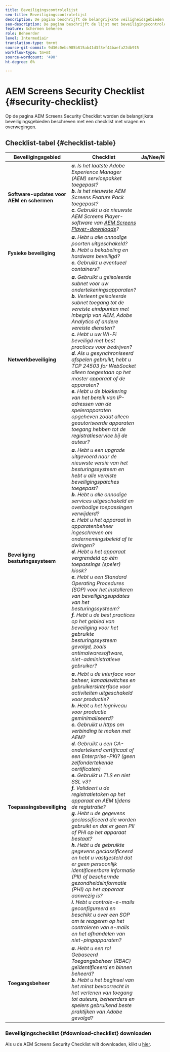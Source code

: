 ```yaml
---
title: Beveiligingscontrolelijst
seo-title: Beveiligingscontrolelijst
description: De pagina beschrijft de belangrijkste veiligheidsgebieden met een controlelijst van vragen en overwegingen.
seo-description: De pagina beschrijft de lijst met beveiligingscontroles
feature: Schermen beheren
role: Beheerder
level: Intermediair
translation-type: tm+mt
source-git-commit: 9d36c0ebc985b815ab41d3f3ef44baefa22db915
workflow-type: tm+mt
source-wordcount: '490'
ht-degree: 0%

---
```



# AEM Screens Security Checklist {#security-checklist}

Op de pagina AEM Screens Security Checklist worden de belangrijkste beveiligingsgebieden beschreven met een checklist met vragen en overwegingen.

## Checklist-tabel {#checklist-table}

| **Beveiligingsgebied** | **Checklist** | **Ja/Nee/NA** |
|---|---|---|
| **Software-updates voor AEM en schermen** | ***a.*** *Is het laatste Adobe Experience Manager (AEM) servicepakket toegepast?* <br>***b.***  *Is het nieuwste AEM Screens Feature Pack toegepast?* <br>***c.*** *Gebruikt u de nieuwste AEM Screens Player-software van  [AEM Screens Player-downloads](https://download.macromedia.com/screens/)?* |
| **Fysieke beveiliging** | ***a.*** *Hebt u alle onnodige poorten uitgeschakeld?* <br>***b.***  *Hebt u bekabeling en hardware beveiligd?* <br>***c.*** *Gebruikt u eventueel containers?* |
| **Netwerkbeveiliging** | ***a.*** *Gebruikt u geïsoleerde subnet voor uw ondertekeningsapparaten?* <br>***b.***  *Verleent geïsoleerde subnet toegang tot de vereiste eindpunten met inbegrip van AEM, Adobe Analytics of andere vereiste diensten?* <br>***c.*** *Hebt u uw Wi-Fi beveiligd met best practices voor bedrijven?* <br>***d.*** *Als u gesynchroniseerd afspelen gebruikt, hebt u TCP 24503 for WebSocket alleen toegestaan op het master apparaat of de  apparaten?* <br>***e.*** *Hebt u de blokkering van het bereik van IP-adressen van de spelerapparaten opgeheven zodat alleen geautoriseerde apparaten toegang hebben tot de registratieservice bij de auteur?* |
| **Beveiliging besturingssysteem** | ***a.*** *Hebt u een upgrade uitgevoerd naar de nieuwste versie van het besturingssysteem en hebt u alle vereiste beveiligingspatches toegepast?* <br>***b.*** *Hebt u alle onnodige services uitgeschakeld en overbodige toepassingen verwijderd?* <br>***c.*** *Hebt u het apparaat in apparatenbeheer ingeschreven om ondernemingsbeleid af te dwingen?* <br>***d.*** *Hebt u het apparaat vergrendeld op één toepassings (speler) kiosk?* <br>***e.*** *Hebt u een Standard Operating Procedures (SOP) voor het installeren van beveiligingsupdates van het besturingssysteem?*<br>***f.*** *Hebt u de best practices op het gebied van beveiliging voor het gebruikte besturingssysteem gevolgd, zoals antimalwaresoftware, niet-administratieve gebruiker?* |
| **Toepassingsbeveiliging** | ***a.*** *Hebt u de interface voor beheer, kanaalswitches en gebruikersinterface voor activiteiten uitgeschakeld voor productie?* <br>***b.*** *Hebt u het logniveau voor productie geminimaliseerd?* <br>***c.*** *Gebruikt u https om verbinding te maken met AEM?* <br>***d.*** *Gebruikt u een CA-ondertekend certificaat of een Enterprise-PKI? (geen zelfondertekende certificaten)*<br>***e.*** *Gebruikt u TLS en niet SSL v3?*<br>***f.*** *Valideert u de registratietoken op het apparaat en AEM tijdens de registratie?*<br> ***g.*** *Hebt u de gegevens geclassificeerd die worden gebruikt en dat er geen PII of PHI op het apparaat bestaat?*<br> ***h.*** *Hebt u de gebruikte gegevens geclassificeerd en hebt u vastgesteld dat er geen persoonlijk identificeerbare informatie (PII) of beschermde gezondheidsinformatie (PHI) op het apparaat aanwezig is?*<br> ***i.*** *Hebt u controle-e-mails geconfigureerd en beschikt u over een SOP om te reageren op het controleren van e-mails en het afhandelen van niet-pingapparaten?* |
| **Toegangsbeheer** | ***a.*** *Hebt u een rol Gebaseerd Toegangsbeheer (RBAC) geïdentificeerd en binnen beheerd?* <br>***b.*** *Hebt u het beginsel van het minst bevoorrecht in het verlenen van toegang tot auteurs, beheerders en spelers gebruikend beste praktijken van Adobe gevolgd?* |

### Beveiligingschecklist {#download-checklist} downloaden

Als u de AEM Screens Security Checklist wilt downloaden, klikt u [hier](/help/user-guide/assets/AEMScreens-SecurityChecklist.pdf).
